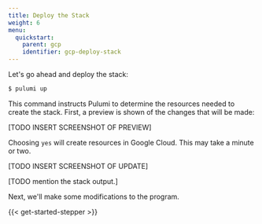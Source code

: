 ```yaml
---
title: Deploy the Stack
weight: 6
menu:
  quickstart:
    parent: gcp
    identifier: gcp-deploy-stack
---
```


Let's go ahead and deploy the stack:

```bash
$ pulumi up
```

This command instructs Pulumi to determine the resources needed to create the stack. First, a preview is shown of the changes that will be made:

[TODO INSERT SCREENSHOT OF PREVIEW]

Choosing `yes` will create resources in Google Cloud. This may take a minute or two.

[TODO INSERT SCREENSHOT OF UPDATE]

[TODO mention the stack output.]

Next, we'll make some modifications to the program.

{{< get-started-stepper >}}
